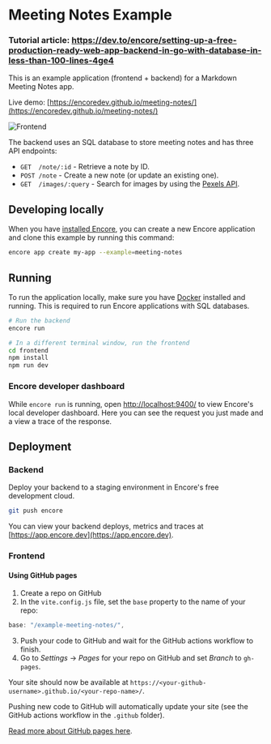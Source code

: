 # Meeting Notes Example

### Tutorial article: https://dev.to/encore/setting-up-a-free-production-ready-web-app-backend-in-go-with-database-in-less-than-100-lines-4ge4

This is an example application (frontend + backend) for a Markdown Meeting Notes app.

Live demo: [https://encoredev.github.io/meeting-notes/](https://encoredev.github.io/meeting-notes/)

![Frontend](./images/demo.gif)

The backend uses an SQL database to store meeting notes and has three API endpoints:
* `GET  /note/:id` - Retrieve a note by ID.
* `POST /note` - Create a new note (or update an existing one).
* `GET  /images/:query` - Search for images by using the [Pexels API](https://www.pexels.com/api/).

## Developing locally

When you have [installed Encore](https://encore.dev/docs/go/install), you can create a new Encore application and clone this example by running this command:

```bash
encore app create my-app --example=meeting-notes
```

## Running

To run the application locally, make sure you have [Docker](https://docker.com) installed and running. This is required to run Encore applications with SQL databases.

```bash
# Run the backend
encore run

# In a different terminal window, run the frontend
cd frontend
npm install
npm run dev
```

### Encore developer dashboard

While `encore run` is running, open [http://localhost:9400/](http://localhost:9400/) to view Encore's local developer dashboard.
Here you can see the request you just made and a view a trace of the response.

## Deployment

### Backend

Deploy your backend to a staging environment in Encore's free development cloud.

```bash
git push encore
```

You can view your backend deploys, metrics and traces at [https://app.encore.dev](https://app.encore.dev).

### Frontend

#### Using GitHub pages

1. Create a repo on GitHub
2. In the `vite.config.js` file, set the `base` property to the name of your repo:
```ts
base: "/example-meeting-notes/",
```
3. Push your code to GitHub and wait for the GitHub actions workflow to finish.
4. Go to *Settings* → *Pages* for your repo on GitHub and set *Branch* to `gh-pages`.

Your site should now be available at `https://<your-github-username>.github.io/<your-repo-name>/`.

Pushing new code to GitHub will automatically update your site (see the GitHub actions workflow in the `.github` folder).

[Read more about GitHub pages here](https://docs.github.com/en/pages/getting-started-with-github-pages/creating-a-github-pages-site).
